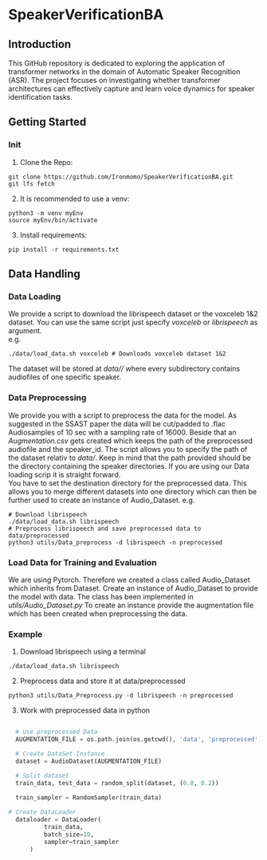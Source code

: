 # SpeakerVerificationBA

## Introduction

This GitHub repository is dedicated to exploring the application of transformer networks in the domain of Automatic Speaker Recognition (ASR). The project focuses on investigating whether transformer architectures can effectively capture and learn voice dynamics for speaker identification tasks.

## Getting Started
### Init
1. Clone the Repo:
```
git clone https://github.com/Ironmomo/SpeakerVerificationBA.git
git lfs fetch
```
2. It is recommended to use a venv:
```
python3 -m venv myEnv
source myEnv/bin/activate
```
3. Install requirements:
```
pip install -r requirements.txt
```

## Data Handling
### Data Loading
We provide a script to download the librispeech dataset or the voxceleb 1&2 dataset. You can use the same script just specify *voxceleb* or *librispeech* as argument.\
e.g.  
```
./data/load_data.sh voxceleb # Downloads voxceleb dataset 1&2
```
The dataset will be stored at *data/<dataset>/* where every subdirectory contains audiofiles of one specific speaker.

### Data Preprocessing
We provide you with a script to preprocess the data for the model. As suggested in the SSAST paper the data will be cut/padded to .flac Audiosamples of 10 sec with a sampling rate of 16000. Beside that an *Augmentation.csv* gets created which keeps the path of the preprocessed audiofile and the speaker_id.
The script allows you to specify the path of the dataset relativ to *data/*. Keep in mind that the path provided should be the directory containing the speaker directories. If you are using our Data loading scrip it is straight forward.\
You have to set the destination directory for the preprocessed data. This allows you to merge different datasets into one directory which can then be further used to create an instance of Audio_Dataset.
e.g. 
```
# Download librispeech
./data/load_data.sh librispeech
# Preprocess librispeech and save preprocessed data to data/preprocessed
python3 utils/Data_preprocess -d librispeech -n preprocessed
```

### Load Data for Training and Evaluation
We are using Pytorch. Therefore we created a class called Audio_Dataset which inherits from Dataset. Create an instance of Audio_Dataset to provide the model with data. The class has been implemented in *utils/Audio_Dataset.py*
To create an instance provide the augmentation file which has been created when preprocessing the data.

### Example
1. Download librispeech using a terminal
 ```
 ./data/load_data.sh librispeech
 ```

2. Preprocess data and store it at data/preprocessed
  ```
  python3 utils/Data_Preprocess.py -d librispeech -n preprocessed
  ```
     
3. Work with preprocessed data in python
```python

  # Use preprocessed Data
  AUGMENTATION_FILE = os.path.join(os.getcwd(), 'data', 'preprocessed', 'augmentation.csv')

  # Create DataSet Instance     
  dataset = AudioDataset(AUGMENTATION_FILE)

  # Split dataset
  train_data, test_data = random_split(dataset, (0.8, 0.2))
  
  train_sampler = RandomSampler(train_data)

# Create DataLoader
  dataloader = DataLoader(
          train_data,
          batch_size=10,
          sampler=train_sampler
      )
```
